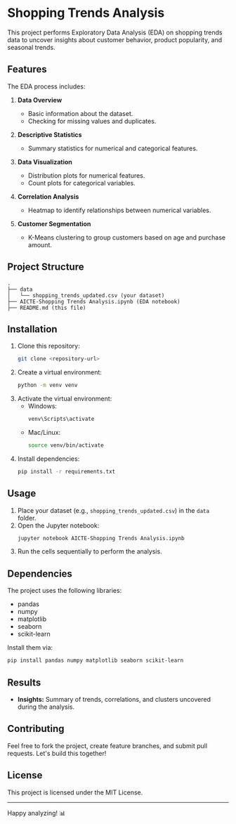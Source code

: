 # Shopping Trends Analysis

This project performs Exploratory Data Analysis (EDA) on shopping trends data to uncover insights about customer behavior, product popularity, and seasonal trends.

## Features

The EDA process includes:

1. **Data Overview**
   - Basic information about the dataset.
   - Checking for missing values and duplicates.

2. **Descriptive Statistics**
   - Summary statistics for numerical and categorical features.

3. **Data Visualization**
   - Distribution plots for numerical features.
   - Count plots for categorical variables.

4. **Correlation Analysis**
   - Heatmap to identify relationships between numerical variables.

5. **Customer Segmentation**
   - K-Means clustering to group customers based on age and purchase amount.

## Project Structure

```
.
├── data
│   └── shopping_trends_updated.csv (your dataset)
├── AICTE-Shopping Trends Analysis.ipynb (EDA notebook)
├── README.md (this file)
```

## Installation

1. Clone this repository:
   ```bash
   git clone <repository-url>
   ```
2. Create a virtual environment:
   ```bash
   python -m venv venv
   ```
3. Activate the virtual environment:
   - Windows:
     ```bash
     venv\Scripts\activate
     ```
   - Mac/Linux:
     ```bash
     source venv/bin/activate
     ```
4. Install dependencies:
   ```bash
   pip install -r requirements.txt
   ```

## Usage

1. Place your dataset (e.g., `shopping_trends_updated.csv`) in the `data` folder.
2. Open the Jupyter notebook:
   ```bash
   jupyter notebook AICTE-Shopping Trends Analysis.ipynb
   ```
3. Run the cells sequentially to perform the analysis.

## Dependencies

The project uses the following libraries:
- pandas
- numpy
- matplotlib
- seaborn
- scikit-learn

Install them via:
```bash
pip install pandas numpy matplotlib seaborn scikit-learn
```

## Results

- **Insights:** Summary of trends, correlations, and clusters uncovered during the analysis.

## Contributing

Feel free to fork the project, create feature branches, and submit pull requests. Let's build this together!

## License

This project is licensed under the MIT License.

---

Happy analyzing! 📊
